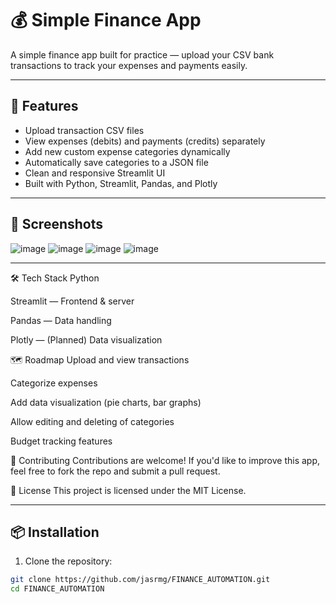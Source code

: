 # 💰 Simple Finance App

A simple finance app built for practice — upload your CSV bank transactions to track your expenses and payments easily.

---

## 🚀 Features

- Upload transaction CSV files
- View expenses (debits) and payments (credits) separately
- Add new custom expense categories dynamically
- Automatically save categories to a JSON file
- Clean and responsive Streamlit UI
- Built with Python, Streamlit, Pandas, and Plotly

---

## 📸 Screenshots
![image](https://github.com/user-attachments/assets/4cc8478f-331f-43a0-942e-825323bf5527)
![image](https://github.com/user-attachments/assets/2e724144-f9f9-45c8-9f8f-530f31704b22)
![image](https://github.com/user-attachments/assets/79de7d8e-1b14-4afb-8c7b-9650ffb60231)
![image](https://github.com/user-attachments/assets/41025dba-7e16-4d09-ad27-c6a0e5ed4fe2)


---
🛠 Tech Stack
Python

Streamlit — Frontend & server

Pandas — Data handling

Plotly — (Planned) Data visualization

🗺 Roadmap
 Upload and view transactions

 Categorize expenses

 Add data visualization (pie charts, bar graphs)

 Allow editing and deleting of categories

 Budget tracking features

🤝 Contributing
Contributions are welcome!
If you'd like to improve this app, feel free to fork the repo and submit a pull request.

📄 License
This project is licensed under the MIT License.

---

## 📦 Installation

1. Clone the repository:

```bash
git clone https://github.com/jasrmg/FINANCE_AUTOMATION.git
cd FINANCE_AUTOMATION 



